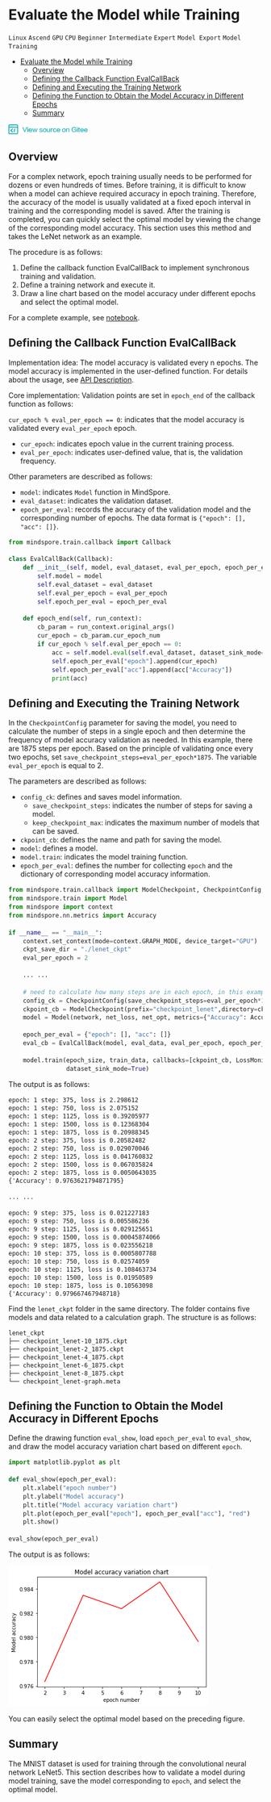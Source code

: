 ﻿# Evaluate the Model while Training

`Linux` `Ascend` `GPU` `CPU` `Beginner` `Intermediate` `Expert` `Model Export` `Model Training`

<!-- TOC -->

- [Evaluate the Model while Training](#evaluate-the-model-while-training)
    - [Overview](#overview)
    - [Defining the Callback Function EvalCallBack](#defining-the-callback-function-evalcallback)
    - [Defining and Executing the Training Network](#defining-and-executing-the-training-network)
    - [Defining the Function to Obtain the Model Accuracy in Different Epochs](#defining-the-function-to-obtain-the-model-accuracy-in-different-epochs)
    - [Summary](#summary)

<!-- /TOC -->

<a href="https://gitee.com/mindspore/docs/blob/r1.0/tutorials/training/source_en/advanced_use/synchronization_training_and_evaluation.md" target="_blank"><img src="../_static/logo_source.png"></a>

## Overview

For a complex network, epoch training usually needs to be performed for dozens or even hundreds of times. Before training, it is difficult to know when a model can achieve required accuracy in epoch training. Therefore, the accuracy of the model is usually validated at a fixed epoch interval in training and the corresponding model is saved. After the training is completed, you can quickly select the optimal model by viewing the change of the corresponding model accuracy. This section uses this method and takes the LeNet network as an example.

The procedure is as follows:
1. Define the callback function EvalCallBack to implement synchronous training and validation.
2. Define a training network and execute it.
3. Draw a line chart based on the model accuracy under different epochs and select the optimal model.

For a complete example, see [notebook](https://gitee.com/mindspore/docs/blob/r1.0/tutorials/notebook/synchronization_training_and_evaluation.ipynb).

## Defining the Callback Function EvalCallBack

Implementation idea: The model accuracy is validated every n epochs. The model accuracy is implemented in the user-defined function. For details about the usage, see [API Description](https://www.mindspore.cn/doc/api_python/en/r1.0/mindspore/mindspore.train.html#mindspore.train.callback.Callback).

Core implementation: Validation points are set in `epoch_end` of the callback function as follows:

`cur_epoch % eval_per_epoch == 0`: indicates that the model accuracy is validated every `eval_per_epoch` epoch.

- `cur_epoch`: indicates epoch value in the current training process.
- `eval_per_epoch`: indicates user-defined value, that is, the validation frequency.

Other parameters are described as follows:

- `model`: indicates `Model` function in MindSpore.
- `eval_dataset`: indicates the validation dataset.
- `epoch_per_eval`: records the accuracy of the validation model and the corresponding number of epochs. The data format is `{"epoch": [], "acc": []}`.

```python
from mindspore.train.callback import Callback

class EvalCallBack(Callback):
    def __init__(self, model, eval_dataset, eval_per_epoch, epoch_per_eval):
        self.model = model
        self.eval_dataset = eval_dataset
        self.eval_per_epoch = eval_per_epoch
        self.epoch_per_eval = epoch_per_eval
        
    def epoch_end(self, run_context):
        cb_param = run_context.original_args()
        cur_epoch = cb_param.cur_epoch_num
        if cur_epoch % self.eval_per_epoch == 0:
            acc = self.model.eval(self.eval_dataset, dataset_sink_mode=True)
            self.epoch_per_eval["epoch"].append(cur_epoch)
            self.epoch_per_eval["acc"].append(acc["Accuracy"])
            print(acc)

```

## Defining and Executing the Training Network

In the `CheckpointConfig` parameter for saving the model, you need to calculate the number of steps in a single epoch and then determine the frequency of model accuracy validation as needed. In this example, there are 1875 steps per epoch. Based on the principle of validating once every two epochs, set `save_checkpoint_steps=eval_per_epoch*1875`. The variable `eval_per_epoch` is equal to 2.

The parameters are described as follows:

- `config_ck`: defines and saves model information.
    - `save_checkpoint_steps`: indicates the number of steps for saving a model.
    - `keep_checkpoint_max`: indicates the maximum number of models that can be saved.
- `ckpoint_cb`: defines the name and path for saving the model.
- `model`: defines a model.
- `model.train`: indicates the model training function.
- `epoch_per_eval`: defines the number for collecting `epoch` and the dictionary of corresponding model accuracy information.

```python
from mindspore.train.callback import ModelCheckpoint, CheckpointConfig, LossMonitor
from mindspore.train import Model
from mindspore import context
from mindspore.nn.metrics import Accuracy

if __name__ == "__main__":
    context.set_context(mode=context.GRAPH_MODE, device_target="GPU")
    ckpt_save_dir = "./lenet_ckpt"
    eval_per_epoch = 2

    ... ...
    
    # need to calculate how many steps are in each epoch, in this example, 1875 steps per epoch.
    config_ck = CheckpointConfig(save_checkpoint_steps=eval_per_epoch*1875, keep_checkpoint_max=15)
    ckpoint_cb = ModelCheckpoint(prefix="checkpoint_lenet",directory=ckpt_save_dir, config=config_ck)
    model = Model(network, net_loss, net_opt, metrics={"Accuracy": Accuracy()})
    
    epoch_per_eval = {"epoch": [], "acc": []}
    eval_cb = EvalCallBack(model, eval_data, eval_per_epoch, epoch_per_eval)
    
    model.train(epoch_size, train_data, callbacks=[ckpoint_cb, LossMonitor(375), eval_cb],
                dataset_sink_mode=True)
```

The output is as follows:

    epoch: 1 step: 375, loss is 2.298612
    epoch: 1 step: 750, loss is 2.075152
    epoch: 1 step: 1125, loss is 0.39205977
    epoch: 1 step: 1500, loss is 0.12368304
    epoch: 1 step: 1875, loss is 0.20988345
    epoch: 2 step: 375, loss is 0.20582482
    epoch: 2 step: 750, loss is 0.029070046
    epoch: 2 step: 1125, loss is 0.041760832
    epoch: 2 step: 1500, loss is 0.067035824
    epoch: 2 step: 1875, loss is 0.0050643035
    {'Accuracy': 0.9763621794871795}
    
    ... ...
    
    epoch: 9 step: 375, loss is 0.021227183
    epoch: 9 step: 750, loss is 0.005586236
    epoch: 9 step: 1125, loss is 0.029125651
    epoch: 9 step: 1500, loss is 0.00045874066
    epoch: 9 step: 1875, loss is 0.023556218
    epoch: 10 step: 375, loss is 0.0005807788
    epoch: 10 step: 750, loss is 0.02574059
    epoch: 10 step: 1125, loss is 0.108463734
    epoch: 10 step: 1500, loss is 0.01950589
    epoch: 10 step: 1875, loss is 0.10563098
    {'Accuracy': 0.979667467948718}


Find the `lenet_ckpt` folder in the same directory. The folder contains five models and data related to a calculation graph. The structure is as follows:

```
lenet_ckpt
├── checkpoint_lenet-10_1875.ckpt
├── checkpoint_lenet-2_1875.ckpt
├── checkpoint_lenet-4_1875.ckpt
├── checkpoint_lenet-6_1875.ckpt
├── checkpoint_lenet-8_1875.ckpt
└── checkpoint_lenet-graph.meta
```

## Defining the Function to Obtain the Model Accuracy in Different Epochs

Define the drawing function `eval_show`, load `epoch_per_eval` to `eval_show`, and draw the model accuracy variation chart based on different `epoch`.


```python
import matplotlib.pyplot as plt

def eval_show(epoch_per_eval):
    plt.xlabel("epoch number")
    plt.ylabel("Model accuracy")
    plt.title("Model accuracy variation chart")
    plt.plot(epoch_per_eval["epoch"], epoch_per_eval["acc"], "red")
    plt.show()

eval_show(epoch_per_eval)
```

The output is as follows:

![png](./images/synchronization_training_and_evaluation.png)


You can easily select the optimal model based on the preceding figure.

## Summary

The MNIST dataset is used for training through the convolutional neural network LeNet5. This section describes how to validate a model during model training, save the model corresponding to `epoch`, and select the optimal model.
